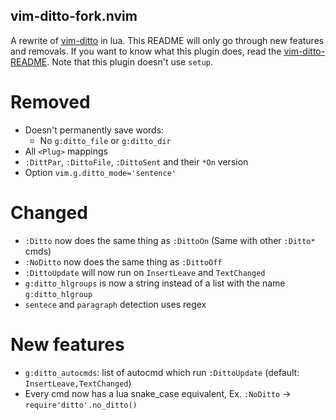## vim-ditto-fork.nvim
A rewrite of [vim-ditto](https://github.com/dbmrq/vim-ditto) in lua. This README will only go through new features and removals. If you want to know what this plugin does, read the [vim-ditto-README](https://github.com/dbmrq/vim-ditto/blob/master/README.md). Note that this plugin doesn't use `setup`.
# Removed
+ Doesn't permanently save words:
    + No `g:ditto_file` or `g:ditto_dir`
+ All `<Plug>` mappings
+ `:DittPar`, `:DittoFile`, `:DittoSent` and their `*On` version
+ Option `vim.g.ditto_mode='sentence'`
# Changed
+ `:Ditto` now does the same thing as `:DittoOn` (Same with other `:Ditto*` cmds)
+ `:NoDitto` now does the same thing as `:DittoOff`
+ `:DittoUpdate` will now run on `InsertLeave` and `TextChanged`
+ `g:ditto_hlgroups` is now a string instead of a list with the name `g:ditto_hlgroup`
+ `sentece` and `paragraph` detection uses regex
# New features
+ `g:ditto_autocmds`: list of autocmd which run `:DittoUpdate` (default: `InsertLeave,TextChanged`)
+ Every cmd now has a lua snake_case equivalent, Ex. `:NoDitto` -> `require'ditto'.no_ditto()`
